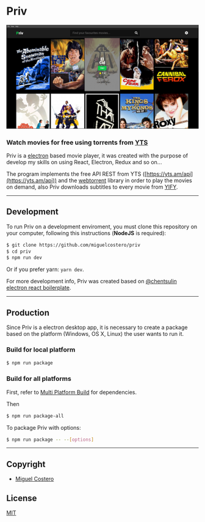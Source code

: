 # Priv 

![Priv](./docs/images/priv.jpg)

### Watch movies for free using torrents from [YTS](https://yts.am/)

Priv is a [electron](https://electronjs.org/) based movie player, it was created with the purpose of develop my skills on using React, Electron, Redux and so on...

The program implements the free API REST from YTS ([https://yts.am/api](https://yts.am/api)) and the [webtorrent](https://webtorrent.io/) library in order to play the movies on demand, also Priv downloads subtitles to every movie from [YIFY](http://www.yifysubtitles.com).

-------

## Development

To run Priv on a development enviroment, you must clone this repository on your computer, following this instructions (**NodeJS** is required): 

```bash
$ git clone https://github.com/miguelcostero/priv
$ cd priv
$ npm run dev
```
Or if you prefer yarn: `yarn dev`.

For more development info, Priv was created based on [@chentsulin](https://github.com/chentsulin) [electron react boilerplate](https://github.com/chentsulin/electron-react-boilerplate).

--------

## Production

Since Priv is a electron desktop app, it is necessary to create a package based on the platform (Windows, OS X, Linux) the user wants to run it. 

### Build for local platform

``` bash
$ npm run package
```

### Build for all platforms

First, refer to [Multi Platform Build](https://www.electron.build/multi-platform-build) for dependencies.

Then

```bash
$ npm run package-all
```

To package Priv with options: 

```bash
$ npm run package -- --[options]
```

--------

## Copyright
- [Miguel Costero](https://miguelcostero.com.ve)

## License

[MIT](https://opensource.org/licenses/MIT)
